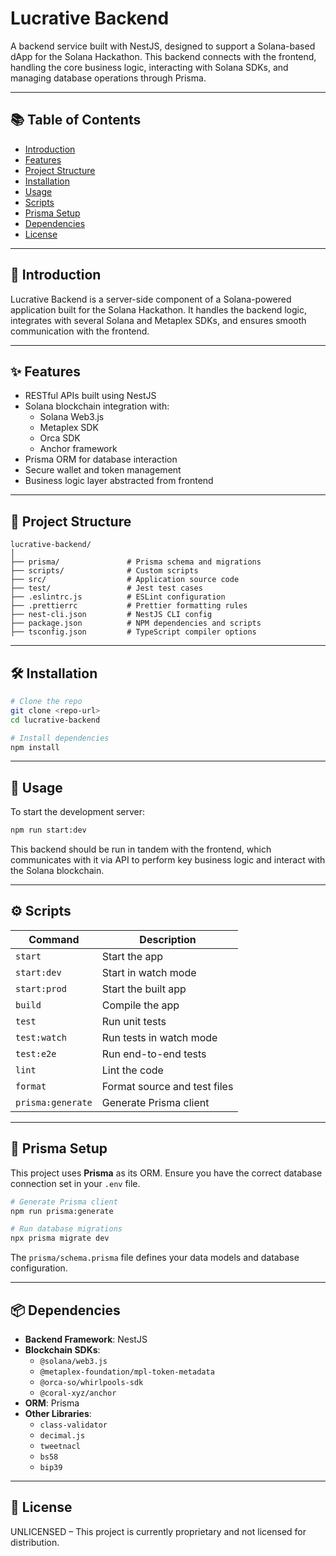 
# Lucrative Backend

A backend service built with NestJS, designed to support a Solana-based dApp for the Solana Hackathon. This backend connects with the frontend, handling the core business logic, interacting with Solana SDKs, and managing database operations through Prisma.

---

## 📚 Table of Contents

- [Introduction](#introduction)
- [Features](#features)
- [Project Structure](#project-structure)
- [Installation](#installation)
- [Usage](#usage)
- [Scripts](#scripts)
- [Prisma Setup](#prisma-setup)
- [Dependencies](#dependencies)
- [License](#license)

---

## 🚀 Introduction

Lucrative Backend is a server-side component of a Solana-powered application built for the Solana Hackathon. It handles the backend logic, integrates with several Solana and Metaplex SDKs, and ensures smooth communication with the frontend.

---

## ✨ Features

- RESTful APIs built using NestJS
- Solana blockchain integration with:
  - Solana Web3.js
  - Metaplex SDK
  - Orca SDK
  - Anchor framework
- Prisma ORM for database interaction
- Secure wallet and token management
- Business logic layer abstracted from frontend

---

## 🧩 Project Structure

```
lucrative-backend/
│
├── prisma/               # Prisma schema and migrations
├── scripts/              # Custom scripts
├── src/                  # Application source code
├── test/                 # Jest test cases
├── .eslintrc.js          # ESLint configuration
├── .prettierrc           # Prettier formatting rules
├── nest-cli.json         # NestJS CLI config
├── package.json          # NPM dependencies and scripts
├── tsconfig.json         # TypeScript compiler options
```

---

## 🛠 Installation

```bash
# Clone the repo
git clone <repo-url>
cd lucrative-backend

# Install dependencies
npm install
```

---

## 🧪 Usage

To start the development server:

```bash
npm run start:dev
```

This backend should be run in tandem with the frontend, which communicates with it via API to perform key business logic and interact with the Solana blockchain.

---

## ⚙️ Scripts

| Command              | Description                           |
|---------------------|---------------------------------------|
| `start`             | Start the app                         |
| `start:dev`         | Start in watch mode                   |
| `start:prod`        | Start the built app                   |
| `build`             | Compile the app                       |
| `test`              | Run unit tests                        |
| `test:watch`        | Run tests in watch mode               |
| `test:e2e`          | Run end-to-end tests                  |
| `lint`              | Lint the code                         |
| `format`            | Format source and test files          |
| `prisma:generate`   | Generate Prisma client                |

---

## 🧬 Prisma Setup

This project uses **Prisma** as its ORM. Ensure you have the correct database connection set in your `.env` file.

```bash
# Generate Prisma client
npm run prisma:generate

# Run database migrations
npx prisma migrate dev
```

The `prisma/schema.prisma` file defines your data models and database configuration.

---

## 📦 Dependencies

- **Backend Framework**: NestJS
- **Blockchain SDKs**: 
  - `@solana/web3.js`
  - `@metaplex-foundation/mpl-token-metadata`
  - `@orca-so/whirlpools-sdk`
  - `@coral-xyz/anchor`
- **ORM**: Prisma
- **Other Libraries**: 
  - `class-validator`
  - `decimal.js`
  - `tweetnacl`
  - `bs58`
  - `bip39`

---

## 🪪 License

UNLICENSED – This project is currently proprietary and not licensed for distribution.
